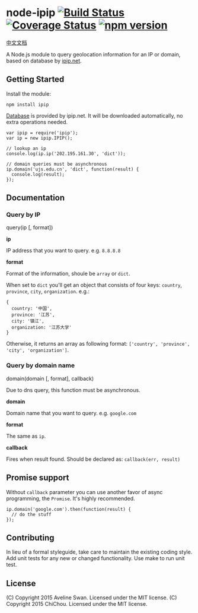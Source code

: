 # node-ipip [![Build Status](https://travis-ci.org/ChiChou/node-ipip.svg?branch=master)](https://travis-ci.org/ChiChou/node-ipip) [![Coverage Status](https://img.shields.io/coveralls/ChiChou/node-ipip.svg)](https://coveralls.io/r/ChiChou/node-ipip) [![npm version](https://badge.fury.io/js/ipip.svg)](http://badge.fury.io/js/ipip)

[中文文档](README.md)

A Node.js module to query geolocation information for an IP or domain, based on database by [ipip.net](http://ipip.net).


## Getting Started

Install the module:

    npm install ipip

[Database](http://s.qdcdn.com/17mon/17monipdb.zip) is provided by ipip.net. It will be downloaded automatically, no extra operations needed.

    var ipip = require('ipip');
    var ip = new ipip.IPIP();

    // lookup an ip
    console.log(ip.ip('202.195.161.30', 'dict'));

    // domain queries must be asynchronous
    ip.domain('ujs.edu.cn', 'dict', function(result) {
      console.log(result);
    });

## Documentation

### Query by IP

query(ip [, format])

**ip**

IP address that you want to query. e.g. `8.8.8.8`

**format**

Format of the information, shoule be `array` or `dict`.

When set to `dict` you'll get an object that consists of four keys: `country`, `province`, `city`, `organization`. e.g.:

    {
      country: '中国',
      province: '江苏',
      city: '镇江',
      organization: '江苏大学'
    }

Otherwise, it returns an array as following format: `['country', 'province', 'city', 'organization']`.

### Query by domain name

domain(domain [, format], callback)

Due to dns query, this function must be asynchronous.

**domain**

Domain name that you want to query. e.g. `google.com`

**format**

The same as `ip`.

**callback**

Fires when result found. Should be declared as: `callback(err, result)`

## Promise support

Without `callback` parameter you can use another favor of async programming, the `Promise`. It's highly recommended.

    ip.domain('google.com').then(function(result) {
      // do the stuff
    });

## Contributing

In lieu of a formal styleguide, take care to maintain the existing coding style. Add unit tests for any new or changed functionality. Use make to run unit test.

## License

(C) Copyright 2015 Aveline Swan. Licensed under the MIT license.
(C) Copyright 2015 ChiChou. Licensed under the MIT license.
